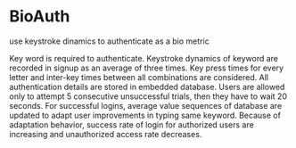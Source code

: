 # BioAuth
use keystroke dinamics to authenticate as a bio metric

Key word is required to authenticate.
Keystroke dynamics of keyword are recorded in signup as an average of three times.
Key press times for every letter and inter-key times between all combinations are considered.
All authentication details are stored in embedded database.
Users are allowed only to attempt 5 consecutive unsuccessful trials, then they have to wait 20 seconds.
For successful logins, average value sequences of database are updated to adapt user improvements in typing same keyword.
Because of adaptation behavior, success rate of login for authorized users are increasing and unauthorized access rate decreases.
